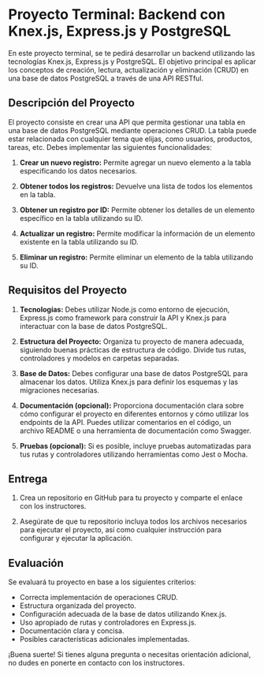 # Proyecto Terminal: Backend con Knex.js, Express.js y PostgreSQL

En este proyecto terminal, se te pedirá desarrollar un backend utilizando las tecnologías Knex.js, Express.js y PostgreSQL. El objetivo principal es aplicar los conceptos de creación, lectura, actualización y eliminación (CRUD) en una base de datos PostgreSQL a través de una API RESTful.

## Descripción del Proyecto

El proyecto consiste en crear una API que permita gestionar una tabla en una base de datos PostgreSQL mediante operaciones CRUD. La tabla puede estar relacionada con cualquier tema que elijas, como usuarios, productos, tareas, etc. Debes implementar las siguientes funcionalidades:

1. **Crear un nuevo registro:** Permite agregar un nuevo elemento a la tabla especificando los datos necesarios.

2. **Obtener todos los registros:** Devuelve una lista de todos los elementos en la tabla.

3. **Obtener un registro por ID:** Permite obtener los detalles de un elemento específico en la tabla utilizando su ID.

4. **Actualizar un registro:** Permite modificar la información de un elemento existente en la tabla utilizando su ID.

5. **Eliminar un registro:** Permite eliminar un elemento de la tabla utilizando su ID.

## Requisitos del Proyecto

1. **Tecnologías:** Debes utilizar Node.js como entorno de ejecución, Express.js como framework para construir la API y Knex.js para interactuar con la base de datos PostgreSQL.

2. **Estructura del Proyecto:** Organiza tu proyecto de manera adecuada, siguiendo buenas prácticas de estructura de código. Divide tus rutas, controladores y modelos en carpetas separadas.

3. **Base de Datos:** Debes configurar una base de datos PostgreSQL para almacenar los datos. Utiliza Knex.js para definir los esquemas y las migraciones necesarias.

4. **Documentación (opcional):** Proporciona documentación clara sobre cómo configurar el proyecto en diferentes entornos y cómo utilizar los endpoints de la API. Puedes utilizar comentarios en el código, un archivo README o una herramienta de documentación como Swagger.

5. **Pruebas (opcional):** Si es posible, incluye pruebas automatizadas para tus rutas y controladores utilizando herramientas como Jest o Mocha.

## Entrega

1. Crea un repositorio en GitHub para tu proyecto y comparte el enlace con los instructores.

2. Asegúrate de que tu repositorio incluya todos los archivos necesarios para ejecutar el proyecto, así como cualquier instrucción para configurar y ejecutar la aplicación.

## Evaluación

Se evaluará tu proyecto en base a los siguientes criterios:

- Correcta implementación de operaciones CRUD.
- Estructura organizada del proyecto.
- Configuración adecuada de la base de datos utilizando Knex.js.
- Uso apropiado de rutas y controladores en Express.js.
- Documentación clara y concisa.
- Posibles características adicionales implementadas.

¡Buena suerte! Si tienes alguna pregunta o necesitas orientación adicional, no dudes en ponerte en contacto con los instructores.
